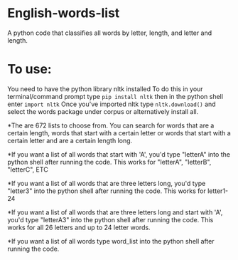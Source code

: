 # English-words-list
A python code that classifies all words by letter, length, and letter and length.
# To use:
You need to have the python library nltk installed
To do this in your terminal/command prompt type
`pip install nltk`
then in the python shell enter `import nltk` 
Once you've imported nltk type `nltk.download()` and select the words package under corpus or alternatively install all.

*The are 672 lists to choose from. You can search for words that are a certain length, words that start with a certain letter or words that start with a certain letter and are a certain length long.

*If you want a list of all words that start with 'A', you'd type "letterA" into the python shell after running the code. This works for "letterA", "letterB", "letterC", ETC

*If you want a list of all words that are three letters long, you'd type "letter3" into the python shell after running the code. This works for letter1-24

*If you want a list of all words that are three letters long and start with 'A', you'd type "letterA3" into the python shell after running the code. This works for all 26 letters and up to 24 letter words. 

*If you want a list of all words type word_list into the python shell after running the code.

